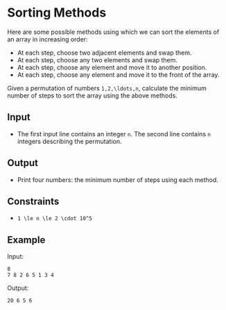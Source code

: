 # Sorting Methods 

Here are some possible methods using which we can sort the elements of an array in increasing order:

- At each step, choose two adjacent elements and swap them.
- At each step, choose any two elements and swap them.
- At each step, choose any element and move it to another position.
- At each step, choose any element and move it to the front of the array.

Given a permutation of numbers ```1,2,\ldots,n```, calculate the minimum number of steps to sort the array using the above methods.
## Input
- The first input line contains an integer ```n```.
The second line contains ```n``` integers describing the permutation.
## Output
- Print four numbers: the minimum number of steps using each method.
## Constraints

- ```1 \le n \le 2 \cdot 10^5```

## Example
Input:
```
8
7 8 2 6 5 1 3 4
```

Output:
```
20 6 5 6
```
